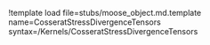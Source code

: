 !template load file=stubs/moose_object.md.template name=CosseratStressDivergenceTensors syntax=/Kernels/CosseratStressDivergenceTensors
